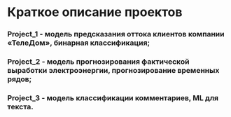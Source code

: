 # Краткое описание проектов
### **Project_1** - модель предсказания оттока клиентов компании «ТелеДом», бинарная классификация;
### **Project_2** - модель прогнозирования фактической выработки электроэнергии, прогнозирование временных рядов;
### Project_3 - модель классификации комментариев, ML для текста.

